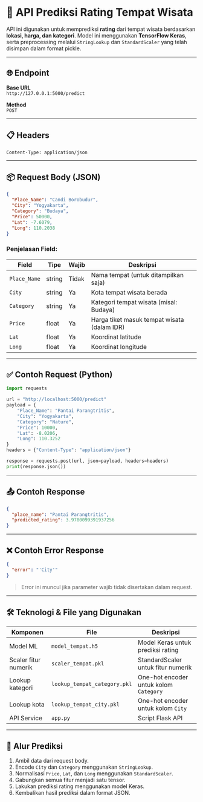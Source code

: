
# 📘 API Prediksi Rating Tempat Wisata

API ini digunakan untuk memprediksi **rating** dari tempat wisata berdasarkan **lokasi, harga, dan kategori**. Model ini menggunakan **TensorFlow Keras**, serta preprocessing melalui `StringLookup` dan `StandardScaler` yang telah disimpan dalam format pickle.

---

## 🌐 Endpoint

**Base URL**  
`http://127.0.0.1:5000/predict`

**Method**  
`POST`

---

## 📋 Headers

```http
Content-Type: application/json
```

---

## 📦 Request Body (JSON)

```json
{
  "Place_Name": "Candi Borobudur",
  "City": "Yogyakarta",
  "Category": "Budaya",
  "Price": 50000,
  "Lat": -7.6079,
  "Long": 110.2038
}
```

### Penjelasan Field:

| Field         | Tipe     | Wajib | Deskripsi                                  |
|---------------|----------|-------|--------------------------------------------|
| `Place_Name`  | string   | Tidak | Nama tempat (untuk ditampilkan saja)       |
| `City`        | string   | Ya    | Kota tempat wisata berada                  |
| `Category`    | string   | Ya    | Kategori tempat wisata (misal: Budaya)     |
| `Price`       | float    | Ya    | Harga tiket masuk tempat wisata (dalam IDR)|
| `Lat`         | float    | Ya    | Koordinat latitude                         |
| `Long`        | float    | Ya    | Koordinat longitude                        |

---

## ✅ Contoh Request (Python)

```python
import requests

url = "http://localhost:5000/predict"
payload = {
    "Place_Name": "Pantai Parangtritis",
    "City": "Yogyakarta",
    "Category": "Nature",
    "Price": 10000,
    "Lat": -8.0206,
    "Long": 110.3252
}
headers = {"Content-Type": "application/json"}

response = requests.post(url, json=payload, headers=headers)
print(response.json())
```

---

## 📤 Contoh Response

```json
{
  "place_name": "Pantai Parangtritis",
  "predicted_rating": 3.9780099391937256
}
```

---

## ❌ Contoh Error Response

```json
{
  "error": "'City'"
}
```

> Error ini muncul jika parameter wajib tidak disertakan dalam request.

---

## 🛠️ Teknologi & File yang Digunakan

| Komponen               | File                         | Deskripsi                              |
|------------------------|------------------------------|----------------------------------------|
| Model ML               | `model_tempat.h5`            | Model Keras untuk prediksi rating      |
| Scaler fitur numerik   | `scaler_tempat.pkl`          | StandardScaler untuk fitur numerik     |
| Lookup kategori        | `lookup_tempat_category.pkl` | One-hot encoder untuk kolom `Category` |
| Lookup kota            | `lookup_tempat_city.pkl`     | One-hot encoder untuk kolom `City`     |
| API Service            | `app.py`                     | Script Flask API                       |

---

## 🔁 Alur Prediksi

1. Ambil data dari request body.
2. Encode `City` dan `Category` menggunakan `StringLookup`.
3. Normalisasi `Price`, `Lat`, dan `Long` menggunakan `StandardScaler`.
4. Gabungkan semua fitur menjadi satu tensor.
5. Lakukan prediksi rating menggunakan model Keras.
6. Kembalikan hasil prediksi dalam format JSON.
